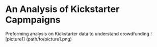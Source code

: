 # An Analysis of Kickstarter Capmpaigns
Preforming analysis on Kickstarter data to understand crowdfunding 
![picture1] (path/to/picture1.png)

